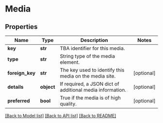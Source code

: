 # Media

## Properties
Name | Type | Description | Notes
------------ | ------------- | ------------- | -------------
**key** | **str** | TBA identifier for this media. | 
**type** | **str** | String type of the media element. | 
**foreign_key** | **str** | The key used to identify this media on the media site. | [optional] 
**details** | **object** | If required, a JSON dict of additional media information. | [optional] 
**preferred** | **bool** | True if the media is of high quality. | [optional] 

[[Back to Model list]](../README.md#documentation-for-models) [[Back to API list]](../README.md#documentation-for-api-endpoints) [[Back to README]](../README.md)


